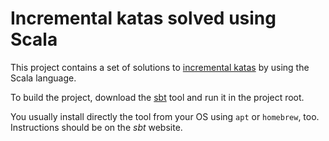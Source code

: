 # Incremental katas solved using Scala

This project contains a set of solutions to [incremental katas](https://github.com/Gianfrancoalongi/incremental_katas) by using the Scala language.

To build the project, download the [sbt](http://www.scala-sbt.org/) tool and run it in the project root.

You usually install directly the tool from your OS using `apt` or `homebrew`, too. Instructions should be on the _sbt_ website.